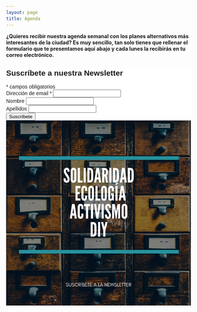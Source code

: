 ```yaml
---
layout: page
title: Agenda
---
```


<b>¿Quieres recibir nuestra agenda semanal con los planes alternativos más interesantes de la ciudad? Es muy sencillo, tan solo tienes que rellenar el formulario que te presentamos aquí abajo y cada lunes la recibirás en tu correo electrónico.</b>  

<!-- Begin MailChimp Signup Form -->
<link href="//cdn-images.mailchimp.com/embedcode/classic-10_7.css" rel="stylesheet" type="text/css">
<style type="text/css">
	#mc_embed_signup{background:#fff; clear:left; font:14px Helvetica,Arial,sans-serif; }
	/* Add your own MailChimp form style overrides in your site stylesheet or in this style block.
	   We recommend moving this block and the preceding CSS link to the HEAD of your HTML file. */
</style>
<div id="mc_embed_signup">
<form action="//murciadivergente.us15.list-manage.com/subscribe/post?u=1c367cfae0419d8fe34a858df&amp;id=1def71d038" method="post" id="mc-embedded-subscribe-form" name="mc-embedded-subscribe-form" class="validate" target="_blank" novalidate>
    <div id="mc_embed_signup_scroll">
	<h2>Suscríbete a nuestra Newsletter</h2>
<div class="indicates-required"><span class="asterisk">*</span> campos obligatorios</div>
<div class="mc-field-group">
	<label for="mce-EMAIL">Dirección de email  <span class="asterisk">*</span>
</label>
	<input type="email" value="" name="EMAIL" class="required email" id="mce-EMAIL">
</div>
<div class="mc-field-group">
	<label for="mce-FNAME">Nombre </label>
	<input type="text" value="" name="FNAME" class="" id="mce-FNAME">
</div>
<div class="mc-field-group">
	<label for="mce-LNAME">Apellidos </label>
	<input type="text" value="" name="LNAME" class="" id="mce-LNAME">
</div>
	<div id="mce-responses" class="clear">
		<div class="response" id="mce-error-response" style="display:none"></div>
		<div class="response" id="mce-success-response" style="display:none"></div>
	</div>    <!-- real people should not fill this in and expect good things - do not remove this or risk form bot signups-->
    <div style="position: absolute; left: -5000px;" aria-hidden="true"><input type="text" name="b_1c367cfae0419d8fe34a858df_1def71d038" tabindex="-1" value=""></div>
    <div class="clear"><input type="submit" value="Suscríbete" name="suscíbete" id="mc-embedded-subscribe" class="button"></div>
    </div>
</form>
</div>

<!--End mc_embed_signup-->

<span class="image object">
      <img src="assets/images/sucribete.jpg" alt="" />
    </span>
